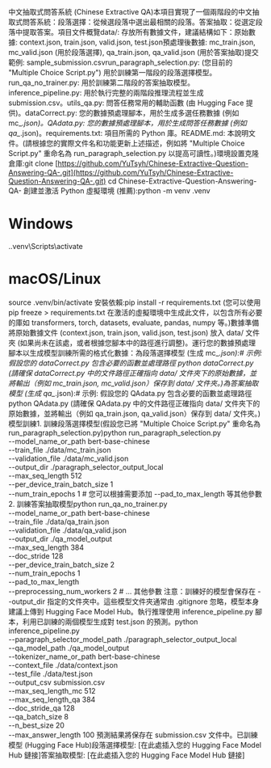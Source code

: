 中文抽取式問答系統 (Chinese Extractive QA)本項目實現了一個兩階段的中文抽取式問答系統：段落選擇：從候選段落中選出最相關的段落。答案抽取：從選定段落中提取答案。項目文件概覽data/: 存放所有數據文件，建議結構如下：原始數據: context.json, train.json, valid.json, test.json預處理後數據: mc_train.json, mc_valid.json (用於段落選擇), qa_train.json, qa_valid.json (用於答案抽取)提交範例: sample_submission.csvrun_paragraph_selection.py: (您目前的 "Multiple Choice Script.py") 用於訓練第一階段的段落選擇模型。run_qa_no_trainer.py: 用於訓練第二階段的答案抽取模型。inference_pipeline.py: 用於執行完整的兩階段推理流程並生成 submission.csv。utils_qa.py: 問答任務常用的輔助函數 (由 Hugging Face 提供)。dataCorrect.py: 您的數據預處理腳本，用於生成多選任務數據 (例如 mc_*.json)。QAdata.py: 您的數據預處理腳本，用於生成問答任務數據 (例如 qa_*.json)。requirements.txt: 項目所需的 Python 庫。README.md: 本說明文件。(請根據您的實際文件名和功能更新上述描述，例如將 "Multiple Choice Script.py" 重命名為 run_paragraph_selection.py 以提高可讀性。)環境設置克隆倉庫:git clone [https://github.com/YuTsyh/Chinese-Extractive-Question-Answering-QA-.git](https://github.com/YuTsyh/Chinese-Extractive-Question-Answering-QA-.git)
cd Chinese-Extractive-Question-Answering-QA-
創建並激活 Python 虛擬環境 (推薦):python -m venv .venv
# Windows
.\.venv\Scripts\activate
# macOS/Linux
source .venv/bin/activate
安裝依賴:pip install -r requirements.txt
(您可以使用 pip freeze > requirements.txt 在激活的虛擬環境中生成此文件，以包含所有必要的庫如 transformers, torch, datasets, evaluate, pandas, numpy 等。)數據準備將原始數據文件 (context.json, train.json, valid.json, test.json) 放入 data/ 文件夾 (如果尚未在該處，或者根據您腳本中的路徑進行調整)。運行您的數據預處理腳本以生成模型訓練所需的格式化數據：為段落選擇模型 (生成 mc_*.json):# 示例: 假設您的 dataCorrect.py 包含必要的函數並處理路徑
python dataCorrect.py 
(請確保 dataCorrect.py 中的文件路徑正確指向 data/ 文件夾下的原始數據，並將輸出（例如 mc_train.json, mc_valid.json）保存到 data/ 文件夾。)為答案抽取模型 (生成 qa_*.json):# 示例: 假設您的 QAdata.py 包含必要的函數並處理路徑
python QAdata.py
(請確保 QAdata.py 中的文件路徑正確指向 data/ 文件夾下的原始數據，並將輸出（例如 qa_train.json, qa_valid.json）保存到 data/ 文件夾。)模型訓練1. 訓練段落選擇模型(假設您已將 "Multiple Choice Script.py" 重命名為 run_paragraph_selection.py)python run_paragraph_selection.py \
    --model_name_or_path bert-base-chinese \
    --train_file ./data/mc_train.json \
    --validation_file ./data/mc_valid.json \
    --output_dir ./paragraph_selector_output_local \
    --max_seq_length 512 \
    --per_device_train_batch_size 1 \
    --num_train_epochs 1 
    # 您可以根據需要添加 --pad_to_max_length 等其他參數
2. 訓練答案抽取模型python run_qa_no_trainer.py \
    --model_name_or_path bert-base-chinese \
    --train_file ./data/qa_train.json \
    --validation_file ./data/qa_valid.json \
    --output_dir ./qa_model_output \
    --max_seq_length 384 \
    --doc_stride 128 \
    --per_device_train_batch_size 2 \
    --num_train_epochs 1 \
    --pad_to_max_length \
    --preprocessing_num_workers 2
    # ... 其他參數
注意：訓練好的模型會保存在 --output_dir 指定的文件夾中。這些模型文件夾通常由 .gitignore 忽略，模型本身建議上傳到 Hugging Face Model Hub。執行推理使用 inference_pipeline.py 腳本，利用已訓練的兩個模型生成對 test.json 的預測。python inference_pipeline.py \
    --paragraph_selector_model_path ./paragraph_selector_output_local \
    --qa_model_path ./qa_model_output \
    --tokenizer_name_or_path bert-base-chinese \
    --context_file ./data/context.json \
    --test_file ./data/test.json \
    --output_csv submission.csv \
    --max_seq_length_mc 512 \
    --max_seq_length_qa 384 \
    --doc_stride_qa 128 \
    --qa_batch_size 8 \
    --n_best_size 20 \
    --max_answer_length 100
預測結果將保存在 submission.csv 文件中。已訓練模型 (Hugging Face Hub)段落選擇模型: [在此處插入您的 Hugging Face Model Hub 鏈接]答案抽取模型: [在此處插入您的 Hugging Face Model Hub 鏈接]